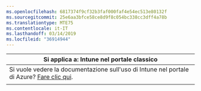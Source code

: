 ```yaml
---
ms.openlocfilehash: 6817374f9cf32b3faf000faf4e54ec513e80132f
ms.sourcegitcommit: 25e6aa3bfce58ce8d9f8c054bc338cc3dff4a78b
ms.translationtype: MTE75
ms.contentlocale: it-IT
ms.lasthandoff: 03/14/2019
ms.locfileid: "36914944"
---
```

|                            Si applica a: Intune nel portale classico                            |
|------------------------------------------------------------------------------------------------|
| Si vuole vedere la documentazione sull'uso di Intune nel portale di Azure? [Fare clic qui](/intune/what-is-intune). |
|                                                                                                |

